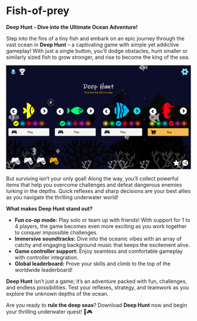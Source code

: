 # Fish-of-prey

**Deep Hunt - Dive into the Ultimate Ocean Adventure!**  

Step into the fins of a tiny fish and embark on an epic journey through the vast ocean in **Deep Hunt** – a captivating game with simple yet addictive gameplay! With just a single button, you’ll dodge obstacles, hunt smaller or similarly sized fish to grow stronger, and rise to become the king of the sea.  


![screenshot](screenshot1.png)

But surviving isn’t your only goal! Along the way, you’ll collect powerful items that help you overcome challenges and defeat dangerous enemies lurking in the depths. Quick reflexes and sharp decisions are your best allies as you navigate the thrilling underwater world!  

**What makes Deep Hunt stand out?**  
- **Fun co-op mode:** Play solo or team up with friends! With support for 1 to 4 players, the game becomes even more exciting as you work together to conquer impossible challenges.  
- **Immersive soundtracks:** Dive into the oceanic vibes with an array of catchy and engaging background music that keeps the excitement alive.  
- **Game controller support:** Enjoy seamless and comfortable gameplay with controller integration.  
- **Global leaderboard:** Prove your skills and climb to the top of the worldwide leaderboard!  

**Deep Hunt** isn’t just a game; it’s an adventure packed with fun, challenges, and endless possibilities. Test your reflexes, strategy, and teamwork as you explore the unknown depths of the ocean.  

Are you ready to **rule the deep seas**? Download **Deep Hunt** now and begin your thrilling underwater quest! 🌊🎮